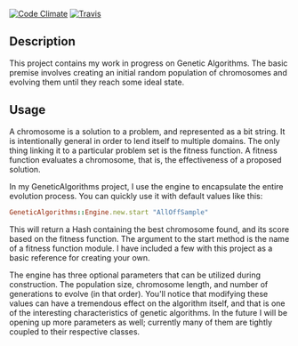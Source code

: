 [![Code Climate](https://codeclimate.com/badge.png)](https://codeclimate.com/github/execdd17/genetic_algorithms) [![Travis](https://secure.travis-ci.org/execdd17/genetic_algorithms.png)](http://travis-ci.org)

## Description

This project contains my work in progress on Genetic Algorithms. The basic premise involves creating an initial random population of chromosomes and evolving them until they reach some ideal state.

## Usage

A chromosome is a solution to a problem, and represented as a bit string. It is intentionally general in order to lend itself to multiple domains. The only thing linking it to a particular problem set is the fitness function. A fitness function evaluates a chromosome, that is, the effectiveness of a proposed solution.

In my GeneticAlgorithms project, I use the engine to encapsulate the entire evolution process. You can quickly use it with default values like this:

```ruby
GeneticAlgorithms::Engine.new.start "AllOffSample"
```

This will return a Hash containing the best chromosome found, and its score based on the fitness function. The argument to the start method is the name of a fitness function module. I have included a few with this project as a basic reference for creating your own.

The engine has three optional parameters that can be utilized during construction. The population size, chromosome length, and number of generations to evolve (in that order). You'll notice that modifying these values can have a tremendous effect on the algorithm itself, and that is one of the interesting characteristics of genetic algorithms. In the future I will be opening up more parameters as well; currently many of them are tightly coupled to their respective classes.
